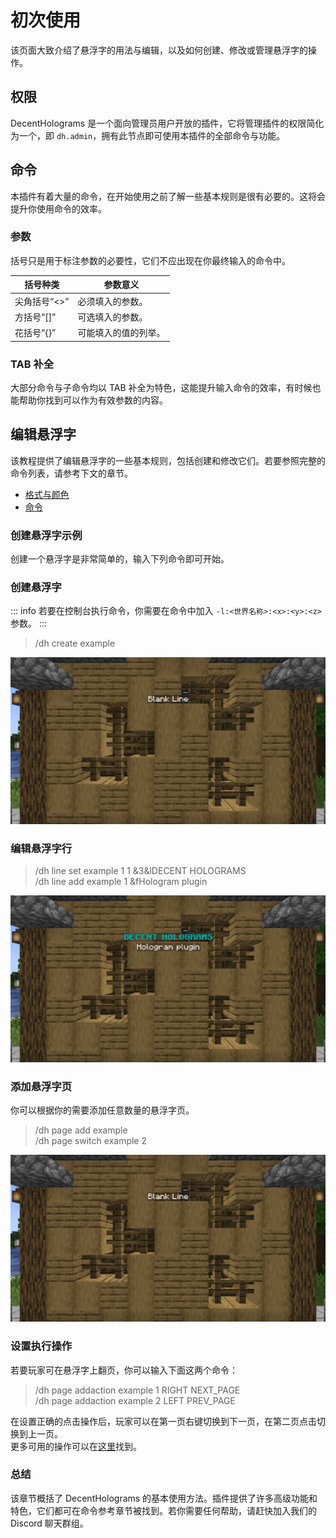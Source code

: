 # 初次使用
该页面大致介绍了悬浮字的用法与编辑，以及如何创建、修改或管理悬浮字的操作。

## 权限
DecentHolograms 是一个面向管理员用户开放的插件，它将管理插件的权限简化为一个，即 `dh.admin`，拥有此节点即可使用本插件的全部命令与功能。

## 命令
本插件有着大量的命令，在开始使用之前了解一些基本规则是很有必要的。这将会提升你使用命令的效率。

### 参数
括号只是用于标注参数的必要性，它们不应出现在你最终输入的命令中。

|括号种类|参数意义|
|---|---|
|尖角括号“<>”|必须填入的参数。|
|方括号“[]”|可选填入的参数。|
|花括号“{}”|可能填入的值的列举。|

### TAB 补全
大部分命令与子命令均以 TAB 补全为特色，这能提升输入命令的效率，有时候也能帮助你找到可以作为有效参数的内容。

## 编辑悬浮字

该教程提供了编辑悬浮字的一些基本规则，包括创建和修改它们。若要参照完整的命令列表，请参考下文的章节。

* [格式与颜色](general.formats-colors.md)
* [命令](general.commands.md)

### 创建悬浮字示例

创建一个悬浮字是非常简单的，输入下列命令即可开始。

### 创建悬浮字

::: info 
若要在控制台执行命令，你需要在命令中加入 `-l:<世界名称>:<x>:<y>:<z>` 参数。
:::

> /dh create example

![img](images/hologram-create.png)

### 编辑悬浮字行

> /dh line set example 1 1 &3&lDECENT HOLOGRAMS    
> /dh line add example 1 &fHologram plugin

![img](images/hologram-edit.png)

### 添加悬浮字页
你可以根据你的需要添加任意数量的悬浮字页。

> /dh page add example    
> /dh page switch example 2

![img](images/hologram-page.png)

### 设置执行操作

若要玩家可在悬浮字上翻页，你可以输入下面这两个命令：

> /dh page addaction example 1 RIGHT NEXT_PAGE    
> /dh page addaction example 2 LEFT PREV_PAGE

在设置正确的点击操作后，玩家可以在第一页右键切换到下一页，在第二页点击切换到上一页。    
更多可用的操作可以在[这里](general.actions.md)找到。

### 总结

该章节概括了 DecentHolograms 的基本使用方法。插件提供了许多高级功能和特色，它们都可在命令参考章节被找到。若你需要任何帮助，请赶快加入我们的 Discord 聊天群组。